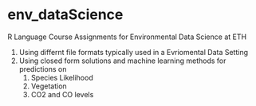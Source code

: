 # env_dataScience 
R Language
Course Assignments for Environmental Data Science at ETH
1. Using differnt file formats typically used in a Evriomental Data Setting
2. Using closed form solutions and machine learning methods for predictions on
    1. Species Likelihood
    2. Vegetation
    3. CO2 and CO levels    

